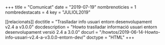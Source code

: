 +++
title           = "Comunicat"
date	 	  	    = "2019-07-19"
nombrenoticies  = 1
nombredestacats = 4
key 		  	    = "JULIOL2019"

[[relacionats]]
doctitle          = "Traslladar info usuari entorn desenvolupament v2.4 a v3.0.0"
docdescription    = "Howto traslladar informació usuari entorn desenvolupament versió 2.4 a 3.0.0"
docurl            = "/howtos/2019-06-14-Howto-info-usuari-v2.4-a-v3.0.0-entorn-dev/"
doctype           = "HTML"
+++
